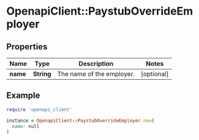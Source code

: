 # OpenapiClient::PaystubOverrideEmployer

## Properties

| Name | Type | Description | Notes |
| ---- | ---- | ----------- | ----- |
| **name** | **String** | The name of the employer. | [optional] |

## Example

```ruby
require 'openapi_client'

instance = OpenapiClient::PaystubOverrideEmployer.new(
  name: null
)
```

